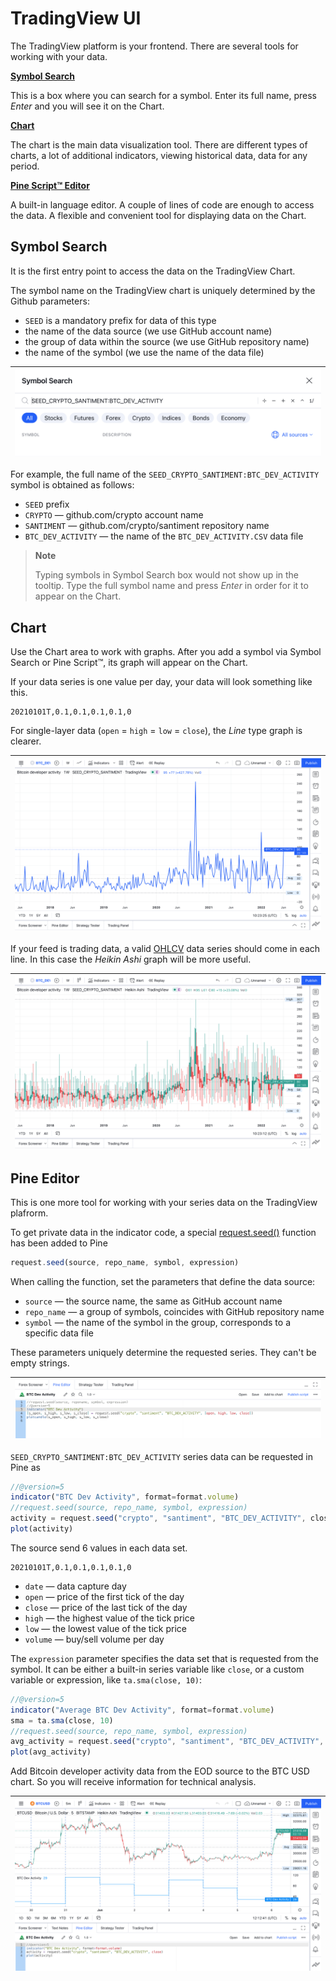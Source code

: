 [ui_chart_heikin]: /images/ui_chart_heikin.png
[ui_chart_line]: /images/ui_chart_line.png
[ui_search]: /images/ui_search_empty.png
[ui_pine]: /images/ui_pine.png
[ui_pine_btc]: /images/ui_chart_pine_btc.png
[request_seed]: https://www.tradingview.com/pine-script-reference/v5/#fun_request{dot}seed
[support_ohlc]: https://www.tradingview.com/support/solutions/43000619436-heikin-ashi/

# TradingView UI

The TradingView platform is your frontend. There are several tools for working with your data.

__[Symbol Search](#symbol-search)__

This is a box where you can search for a symbol. Enter its full name, press _Enter_ and you will see it on the Chart.

__[Chart](#chart)__

The chart is the main data visualization tool.
There are different types of charts, a lot of additional indicators, viewing historical data, data for any period.

__[Pine Script™ Editor](#pine-editor)__

A built-in language editor. A couple of lines of code are enough to access the data.
A flexible and convenient tool for displaying data on the Chart.

## Symbol Search

It is the first entry point to access the data on the TradingView Chart.

The symbol name on the TradingView chart is uniquely determined by the Github parameters:

- `SEED` is a mandatory prefix for data of this type
- the name of the data source (we use GitHub account name)
- the group of data within the source (we use GitHub repository name)
- the name of the symbol (we use the name of the data file)

|![Symbol Search][ui_search]|
|-|

For example, the full name of the `SEED_CRYPTO_SANTIMENT:BTC_DEV_ACTIVITY` symbol is obtained as follows:

- `SEED` prefix
- `CRYPTO` — github.com/crypto account name
- `SANTIMENT` — github.com/crypto/santiment repository name
- `BTC_DEV_ACTIVITY` — the name of the `BTC_DEV_ACTIVITY.CSV` data file

> __Note__
>
> Typing symbols in Symbol Search box would not show up in the tooltip. 
> Type the full symbol name and press _Enter_ in order for it to appear on the Chart.

## Chart

Use the Chart area to work with graphs. After you add a symbol via Symbol Search or Pine Script™, its graph will appear on the Chart.

If your data series is one value per day, your data will look something like this.

```csv
20210101T,0.1,0.1,0.1,0.1,0
```

For single-layer data (`open` = `high` = `low` = `close`), the _Line_ type graph is clearer.

|![ui_chart_line]|
|-|

If your feed is trading data, a valid [OHLCV][support_ohlc] data series should come in each line.
In this case the _Heikin Ashi_ graph will be more useful.

|![ui_chart_heikin]|
|-|

## Pine Editor

This is one more tool for working with your series data on the TradingView plafrorm.

To get private data in the indicator code, a special [request.seed()][request_seed] function has been added to Pine

```js
request.seed(source, repo_name, symbol, expression)
```

When calling the function, set the parameters that define the data source:

- `source` — the source name, the same as GitHub account name
- `repo_name` — a group of symbols, coincides with GitHub repository name
- `symbol` — the name of the symbol in the group, corresponds to a specific data file

These parameters uniquely determine the requested series. They can't be empty strings.

|![ui_pine]|
|-|

`SEED_CRYPTO_SANTIMENT:BTC_DEV_ACTIVITY` series data can be requested in Pine as

```js
//@version=5
indicator("BTC Dev Activity", format=format.volume)
//request.seed(source, repo_name, symbol, expression)
activity = request.seed("crypto", "santiment", "BTC_DEV_ACTIVITY", close)
plot(activity)
```

The source send 6 values in each data set.

```csv
20210101T,0.1,0.1,0.1,0.1,0
```

- `date` — data capture day
- `open` — price of the first tick of the day
- `close` — price of the last tick of the day
- `high` — the highest value of the tick price
- `low` — the lowest value of the tick price
- `volume` — buy/sell volume per day

The `expression` parameter specifies the data set that is requested from the symbol. It can be either a built-in series variable like `close`, or a custom variable or expression, like `ta.sma(close, 10)`:

```js
//@version=5
indicator("Average BTC Dev Activity", format=format.volume)
sma = ta.sma(close, 10)
//request.seed(source, repo_name, symbol, expression)
avg_activity = request.seed("crypto", "santiment", "BTC_DEV_ACTIVITY", sma)
plot(avg_activity)
```

Add Bitcoin developer activity data from the EOD source to the BTC USD chart. So you will receive information for technical analysis.

|![ui_pine_btc]|
|-|
